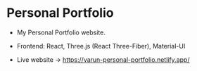 # Personal Portfolio

- My Personal Portfolio website.
- Frontend: React, Three.js (React Three-Fiber), Material-UI

- Live website -> https://varun-personal-portfolio.netlify.app/
